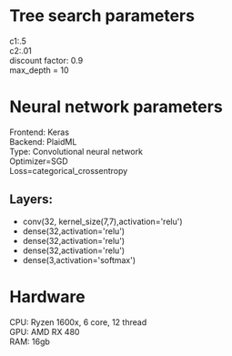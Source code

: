 # Tree search parameters  
c1:.5  
c2:.01  
discount factor: 0.9  
max_depth = 10
# Neural network parameters  
Frontend: Keras  
Backend: PlaidML  
Type: Convolutional neural network  
Optimizer=SGD  
Loss=categorical_crossentropy  
## Layers:   
- conv(32, kernel_size(7,7),activation='relu')  
- dense(32,activation='relu')  
- dense(32,activation='relu')  
- dense(32,activation='relu')  
- dense(3,activation='softmax')  

# Hardware
CPU: Ryzen 1600x, 6 core, 12 thread  
GPU: AMD RX 480  
RAM: 16gb  

